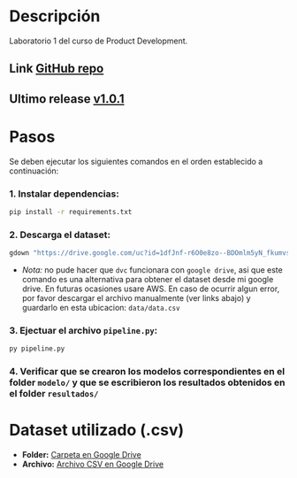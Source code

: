 
# Descripción
Laboratorio 1 del curso de Product Development. 

## Link [GitHub repo](https://github.com/SirJose/PD-Laboratorio1)

## Ultimo release [v1.0.1](https://github.com/SirJose/PD-Laboratorio1/releases/tag/v1.0.1)

# Pasos
Se deben ejecutar los siguientes comandos en el orden establecido a continuación:

### 1. Instalar dependencias:
```bash
pip install -r requirements.txt
```
### 2. Descarga el dataset: 
```bash
gdown "https://drive.google.com/uc?id=1dfJnf-r6O0e8zo--BDOmlm5yN_fkumvs" -O data/data.csv
```
- *Nota:* no pude hacer que `dvc` funcionara con `google drive`, asi que este comando es una alternativa para obtener el dataset desde mi google drive. En futuras ocasiones usare AWS. En caso de ocurrir algun error, por favor descargar el archivo manualmente (ver links abajo) y guardarlo en esta ubicacion: `data/data.csv`

### 3. Ejectuar el archivo `pipeline.py`:
```bash
py pipeline.py
```

### 4. Verificar que se crearon los modelos correspondientes en el folder `modelo/` y que se escribieron los resultados obtenidos en el folder `resultados/`

# Dataset utilizado (.csv)
- **Folder:** [Carpeta en Google Drive](https://drive.google.com/drive/folders/13o-r9HxIDKNRz8YQDL4TIc-qfvr1M8lj?usp=sharing)
- **Archivo:** [Archivo CSV en Google Drive](https://drive.google.com/file/d/1dfJnf-r6O0e8zo--BDOmlm5yN_fkumvs/view?usp=drive_link)